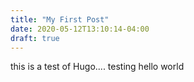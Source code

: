 ```yaml
---
title: "My First Post"
date: 2020-05-12T13:10:14-04:00
draft: true
---
```

this is a test of Hugo....
testing
hello world
